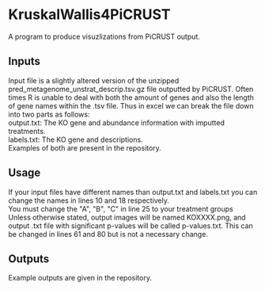 # KruskalWallis4PiCRUST
A program to produce visuzlizations from PiCRUST output. 
## Inputs 
Input file is a slightly altered version of the unzipped pred_metagenome_unstrat_descrip.tsv.gz file outputted by PiCRUST. Often times R is unable to deal with both the amount of genes and also the length of gene names within the .tsv file. Thus in excel we can break the file down into two parts as follows:<br>
output.txt: The KO gene and abundance information with imputted treatments.<br>
labels.txt: The KO gene and descriptions. <br>
Examples of both are present in the repository.
## Usage 
If your input files have different names than output.txt and labels.txt you can change the names in lines 10 and 18 respectively. <br>
You must change the "A", "B", "C" in line 25 to your treatment groups <br> 
Unless otherwise stated, output images will be named KOXXXX.png, and output .txt file with significant p-values will be called p-values.txt. This can be changed in lines 61 and 80 but is not a necessary change. 
## Outputs
Example outputs are given in the repository. 